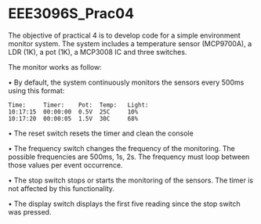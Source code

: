 # EEE3096S_Prac04
The objective of practical 4 is to develop code for a simple environment monitor system.
The system includes a temperature sensor (MCP9700A), a LDR (1K), a pot (1K), a
MCP3008 IC and three switches.

The monitor works as follow:

  • By default, the system continuously monitors the sensors every 500ms using this
    format:
    
    Time:     Timer:    Pot:  Temp:   Light:
    10:17:15  00:00:00  0.5V  25C     10%
    10:17:20  00:00:05  1.5V  30C     68%
    
  • The reset switch resets the timer and clean the console
  
  • The frequency switch changes the frequency of the monitoring. The possible
    frequencies are 500ms, 1s, 2s. The frequency must loop between those values per
    event occurrence.
    
  • The stop switch stops or starts the monitoring of the sensors. The timer is not
    affected by this functionality.
    
  • The display switch displays the first five reading since the stop switch was
    pressed.
    
